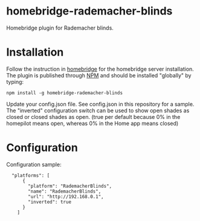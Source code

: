 # homebridge-rademacher-blinds
Homebridge plugin for Rademacher blinds.

# Installation
Follow the instruction in [homebridge](https://www.npmjs.com/package/homebridge) for the homebridge server installation.
The plugin is published through [NPM](https://www.npmjs.com/package/homebridge-rademacher-blinds) and should be installed "globally" by typing:
```
npm install -g homebridge-rademacher-blinds
```
Update your config.json file. See config.json in this repository for a sample.
The "inverted" configuration switch can be used to show open shades as closed or closed shades as open. (true per default because 0% in the homepilot means open, whereas 0% in the Home app means closed)

# Configuration

Configuration sample:
```
  "platforms": [
      {
        "platform": "RademacherBlinds",
        "name": "RademacherBlinds",
        "url": "http://192.168.0.1",
        "inverted": true
      }
    ]
```

